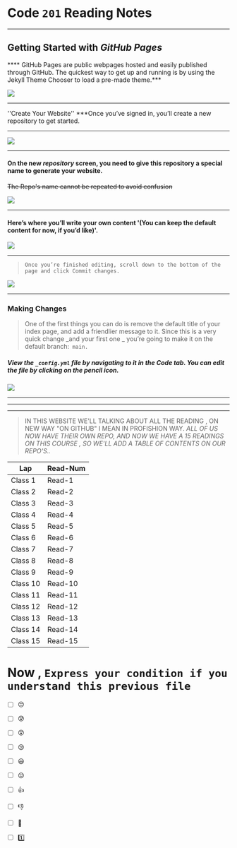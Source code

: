 # Code `201` Reading Notes

<hr>

## Getting Started with _GitHub Pages_

**** GitHub Pages are public webpages hosted and easily published through GitHub. The quickest way to get up and running is by using the Jekyll Theme Chooser to load a pre-made theme.***

![]( https://speckyboy.com/wp-content/uploads/2013/03/github-pages-featured-image-screen.png)

<hr>

''Create Your Website''
***Once you’ve signed in, you’ll create a new repository to get started.
<hr>

![](https://guides.github.com/features/pages/create-new-repo-button.png)

<hr>

#### On the new _repository_ screen, you need to give this repository a special name to generate your website. 
~~The Repo's name cannot be repeated to avoid confusion~~

![](https://guides.github.com/features/pages/create-new-repo-screen.png)

<hr>

#### Here’s where you’ll write your own content '(You can keep the default content for now, if you’d like)'.
![](https://guides.github.com/features/pages/code-editor.png)
<hr>

> `Once you’re finished editing, scroll down to the bottom of the page and click Commit changes.`


![](https://guides.github.com/features/pages/commit-edits.png)

<hr>

### Making Changes
> One of the first things you can do is remove the default title of your index page, and add a friendlier message to it. Since this is a very quick change _and your first one _ you’re going to make it on the default branch:` main.`

##### View the `_config.yml` file by navigating to it in the **Code** tab. You can edit the file by clicking on the pencil icon.

![](https://guides.github.com/features/pages/edit-file.png)

<hr>
<hr>
<hr>

 > IN THIS WEBSITE WE'LL TALKING ABOUT ALL THE READING , ON NEW WAY "ON GITHUB" I MEAN IN PROFISHION WAY.
 > *ALL OF US NOW HAVE THEIR OWN REPO, AND NOW WE HAVE A 15 READINGS ON THIS COURSE , SO WE'LL ADD A TABLE OF CONTENTS ON OUR REPO'S..*


|     Lap           | Read-Num      |  
|  -----------      | --------------| 
|    Class 1        | Read-1        | 
|    Class 2        | Read-2        | 
|    Class 3        | Read-3        | 
|    Class 4        | Read-4        | 
|    Class 5        | Read-5        | 
|    Class 6        | Read-6        | 
|    Class 7        | Read-7        | 
|    Class 8        | Read-8        | 
|    Class 9        | Read-9        | 
|    Class 10       | Read-10       | 
|    Class 11       | Read-11       | 
|    Class 12       | Read-12       | 
|    Class 13       | Read-13       | 
|    Class 14       | Read-14       | 
|    Class 15       | Read-15       | 

# Now , `Express your condition if you understand this previous file` 

 - [ ] :pensive:  <br>
 - [ ] :cold_sweat: <br>
 - [ ]  :dizzy_face:<br>
 - [ ]  :cry: <br>
 - [ ]   :smiley: <br>
 - [ ]   :unamused: <br>
 - [ ] :thumbsup:  <br>
 - [ ] :-1: <br>
 - [ ]  :muscle: <br>
 - [ ]  :one: <br>





















